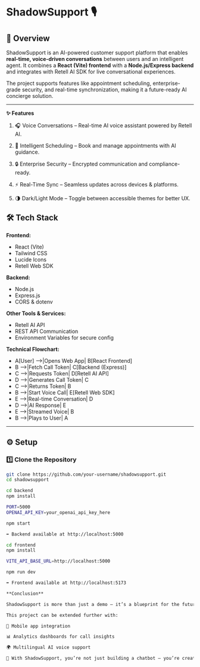 # ShadowSupport 🎙️  

## 📖 Overview  
ShadowSupport is an AI-powered customer support platform that enables **real-time, voice-driven conversations** between users and an intelligent agent. It combines a **React (Vite) frontend** with a **Node.js/Express backend** and integrates with Retell AI SDK for live conversational experiences.  

The project supports features like appointment scheduling, enterprise-grade security, and real-time synchronization, making it a future-ready AI concierge solution.  

---

**✨ Features**

1. 🎧 Voice Conversations – Real-time AI voice assistant powered by Retell AI.

2. 📅 Intelligent Scheduling – Book and manage appointments with AI guidance.

3. 🔒 Enterprise Security – Encrypted communication and compliance-ready.

4. ⚡ Real-Time Sync – Seamless updates across devices & platforms.

5. 🌗 Dark/Light Mode – Toggle between accessible themes for better UX.

## 🛠️ Tech Stack  
**Frontend:**  
- React (Vite)  
- Tailwind CSS  
- Lucide Icons  
- Retell Web SDK  

**Backend:**  
- Node.js  
- Express.js  
- CORS & dotenv  

**Other Tools & Services:**  
- Retell AI API  
- REST API Communication  
- Environment Variables for secure config  

**Technical Flowchart:**
  - A[User] -->|Opens Web App| B[React Frontend]
  - B -->|Fetch Call Token| C[Backend (Express)]
  - C -->|Requests Token| D[Retell AI API]
  - D -->|Generates Call Token| C
  - C -->|Returns Token| B
  - B -->|Start Voice Call| E[Retell Web SDK]
  - E -->|Real-time Conversation| D
  - D -->|AI Response| E
  - E -->|Streamed Voice| B
  - B -->|Plays to User| A
---
## ⚙️ Setup  

### 1️⃣ Clone the Repository  
```bash
git clone https://github.com/your-username/shadowsupport.git
cd shadowsupport

cd backend
npm install

PORT=5000
OPENAI_API_KEY=your_openai_api_key_here

npm start

➡️ Backend available at http://localhost:5000

cd frontend
npm install

VITE_API_BASE_URL=http://localhost:5000

npm run dev

➡️ Frontend available at http://localhost:5173

**Conclusion**

ShadowSupport is more than just a demo — it’s a blueprint for the future of AI-driven customer engagement. By combining a modern frontend, a secure backend, and the power of Retell AI, it enables seamless, natural, and intelligent conversations with users.

This project can be extended further with:

📱 Mobile app integration

📊 Analytics dashboards for call insights

🌍 Multilingual AI voice support

🚀 With ShadowSupport, you’re not just building a chatbot — you’re creating an AI concierge experience that redefines customer support.
